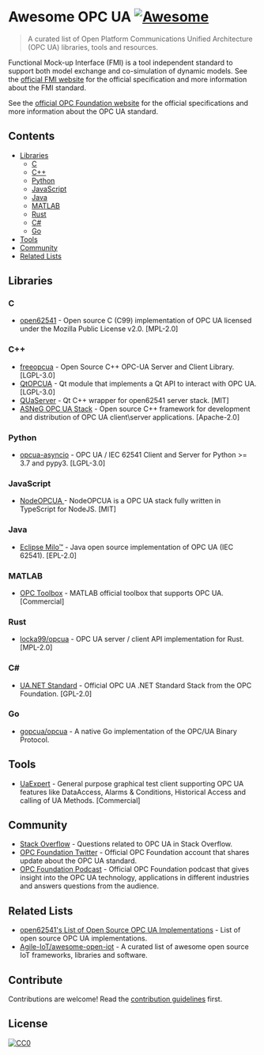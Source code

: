 # Awesome OPC UA [![Awesome](https://cdn.rawgit.com/sindresorhus/awesome/d7305f38d29fed78fa85652e3a63e154dd8e8829/media/badge.svg)](https://github.com/sindresorhus/awesome)

> A curated list of Open Platform Communications Unified Architecture (OPC UA) libraries, tools and resources. 

Functional Mock-up Interface (FMI) is a tool independent standard to support both model exchange and co-simulation of dynamic models.
See the [official FMI website](http://fmi-standard.org/) for the official specification and more information about the FMI standard.

See the [official OPC Foundation website](https://opcfoundation.org/about/opc-technologies/opc-ua/) for the official specifications and more information about the OPC UA standard.

## Contents

- [Libraries](#libraries)
  - [C](#c)
  - [C++](#c-1)
  - [Python](#python)
  - [JavaScript](#javascript)
  - [Java](#java)
  - [MATLAB](#matlab)
  - [Rust](#rust)
  - [C#](#c-1)
  - [Go](#go)
- [Tools](#tools) 
- [Community](#community)
- [Related Lists](#related-lists)

## Libraries

### C 
- [open62541](https://open62541.org/) - Open source C (C99) implementation of OPC UA licensed under the Mozilla Public License v2.0.
 [MPL-2.0] 

### C++
- [freeopcua](https://github.com/FreeOpcUa/freeopcua) - Open Source C++ OPC-UA Server and Client Library. [LGPL-3.0]
- [QtOPCUA](https://doc.qt.io/QtOPCUA/index.html) - Qt module that implements a Qt API to interact with OPC UA. [LGPL-3.0]
- [QUaServer](https://github.com/juangburgos/QUaServer) -  Qt C++ wrapper for open62541 server stack. [MIT]
- [ASNeG OPC UA Stack](https://asneg.github.io/projects/opcuastack) - Open source C++ framework for development and distribution of OPC UA client\server applications. [Apache-2.0]

### Python
- [opcua-asyncio](https://github.com/FreeOpcUa/opcua-asyncio) - OPC UA / IEC 62541 Client and Server for Python >= 3.7 and pypy3. [LGPL-3.0]

### JavaScript
- [NodeOPCUA ](http://node-opcua.github.io/) - NodeOPCUA is a OPC UA stack fully written in TypeScript for NodeJS. [MIT]

### Java
- [Eclipse Milo™](https://github.com/eclipse/milo) - Java open source implementation of OPC UA (IEC 62541).  [EPL-2.0]

### MATLAB
- [OPC Toolbox](https://www.mathworks.com/help/opc/index.html) - MATLAB official toolbox that supports OPC UA. [Commercial]

### Rust
- [locka99/opcua](https://github.com/locka99/opcua) - OPC UA server / client API implementation for Rust. [MPL-2.0]

### C#
- [UA.NET Standard](https://github.com/OPCFoundation/UA-.NETStandard) - Official OPC UA .NET Standard Stack from the OPC Foundation. [GPL-2.0]

### Go
- [gopcua/opcua](https://github.com/gopcua/opcua) - A native Go implementation of the OPC/UA Binary Protocol.

## Tools 
- [UaExpert](https://www.unified-automation.com/products/development-tools/uaexpert.html) - General purpose graphical test client supporting OPC UA features like DataAccess, Alarms & Conditions, Historical Access and calling of UA Methods. [Commercial]

## Community

- [Stack Overflow](https://stackoverflow.com/tags/opc-ua) - Questions related to OPC UA in Stack Overflow. 
- [OPC Foundation Twitter](https://twitter.com/OPCFoundation) - Official OPC Foundation account that shares update about the OPC UA standard.
- [OPC Foundation Podcast](https://opcfoundation.org/resources/podcast/) - Official OPC Foundation podcast that gives insight into the OPC UA technology, applications in different industries and answers questions from the audience.

## Related Lists

- [open62541's List of Open Source OPC UA Implementations](https://github.com/open62541/open62541/wiki/List-of-Open-Source-OPC-UA-Implementations) - List of open source OPC UA implementations.
- [Agile-IoT/awesome-open-iot](https://github.com/Agile-IoT/awesome-open-iot) - A curated list of awesome open source IoT frameworks, libraries and software.

## Contribute

Contributions are welcome! Read the [contribution guidelines](CONTRIBUTING.md) first.


## License

[![CC0](http://mirrors.creativecommons.org/presskit/buttons/88x31/svg/cc-zero.svg)](http://creativecommons.org/publicdomain/zero/1.0)
